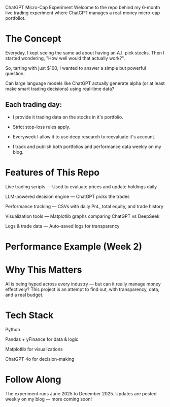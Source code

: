 ChatGPT Micro-Cap Experiment
Welcome to the repo behind my 6-month live trading experiment where ChatGPT manages a real-money micro-cap portfoliot.

# The Concept
Everyday, I kept seeing the same ad about having an A.I. pick stocks. 
Then I started wondering, "How well would that actually work?".

So, tarting with just $100, I wanted to answer a simple but powerful question:

Can large language models like ChatGPT actually generate alpha (or at least make smart trading decisions) using real-time data?

## Each trading day:

- I provide it trading data on the stocks in it's portfolio.


- Strict stop-loss rules apply.

- Everyweek I allow it to use deep research to reevaluate it's account.

- I track and publish both portfolios and performance data weekly on my blog.

# Features of This Repo
Live trading scripts — Used to evaluate prices and update holdings daily

LLM-powered decision engine — ChatGPT picks the trades

Performance tracking — CSVs with daily PnL, total equity, and trade history

Visualization tools — Matplotlib graphs comparing ChatGPT vs DeepSeek

Logs & trade data — Auto-saved logs for transparency

# Performance Example (Week 2)




# Why This Matters
AI is being hyped across every industry — but can it really manage money effectively?
This project is an attempt to find out, with transparency, data, and a real budget.

# Tech Stack
Python 

Pandas + yFinance for data & logic

Matplotlib for visualizations

ChatGPT 4o for decision-making

# Follow Along
The experiment runs June 2025 to December 2025.
Updates are posted weekly on my blog — more coming soon!
